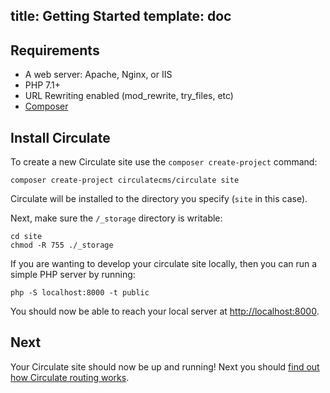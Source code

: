 title: Getting Started
template: doc
---
## Requirements

* A web server: Apache, Nginx, or IIS
* PHP 7.1+
* URL Rewriting enabled (mod_rewrite, try_files, etc)
* [Composer](https://getcomposer.org)

## Install Circulate

To create a new Circulate site use the `composer create-project` command:

```
composer create-project circulatecms/circulate site
```

Circulate will be installed to the directory you specify (`site` in this case).

Next, make sure the `/_storage` directory is writable:

```
cd site
chmod -R 755 ./_storage
```

If you are wanting to develop your circulate site locally, then you can run a simple PHP server by running:

```
php -S localhost:8000 -t public
```

You should now be able to reach your local server at [http://localhost:8000](http://localhost:8000).

## Next

Your Circulate site should now be up and running! Next you should [find out how Circulate routing works](/docs/routing).